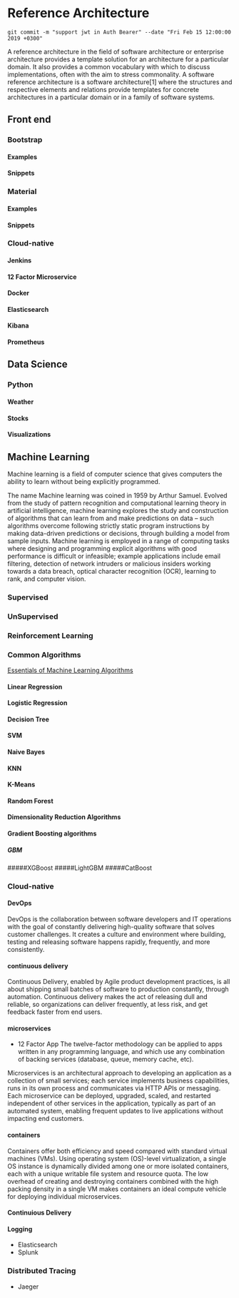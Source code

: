 # Reference Architecture

```
git commit -m "support jwt in Auth Bearer" --date "Fri Feb 15 12:00:00 2019 +0300"
```
A reference architecture in the field of software architecture or enterprise architecture provides a template solution for an architecture for a particular domain. It also provides a common vocabulary with which to discuss implementations, often with the aim to stress commonality. A software reference architecture is a software architecture[1] where the structures and respective elements and relations provide templates for concrete architectures in a particular domain or in a family of software systems.

## Front end
### Bootstrap
#### Examples
#### Snippets
### Material
#### Examples
#### Snippets

### Cloud-native
#### Jenkins
#### 12 Factor Microservice
#### Docker
#### Elasticsearch
#### Kibana
#### Prometheus

## Data Science
### Python
#### Weather
#### Stocks
#### Visualizations

## Machine Learning
Machine learning is a field of computer science that gives computers the ability to learn without being explicitly programmed.

The name Machine learning was coined in 1959 by Arthur Samuel. Evolved from the study of pattern recognition and computational learning theory in artificial intelligence, machine learning explores the study and construction of algorithms that can learn from and make predictions on data – such algorithms overcome following strictly static program instructions by making data-driven predictions or decisions, through building a model from sample inputs. Machine learning is employed in a range of computing tasks where designing and programming explicit algorithms with good performance is difficult or infeasible; example applications include email filtering, detection of network intruders or malicious insiders working towards a data breach, optical character recognition (OCR), learning to rank, and computer vision.

### Supervised
### UnSupervised
### Reinforcement Learning
### Common Algorithms
[Essentials of Machine Learning Algorithms](https://www.analyticsvidhya.com/blog/2017/09/common-machine-learning-algorithms/)
#### Linear Regression
#### Logistic Regression
#### Decision Tree
#### SVM
#### Naive Bayes
#### KNN
####  K-Means
#### Random Forest
#### Dimensionality Reduction Algorithms
#### Gradient Boosting algorithms
##### GBM
#####XGBoost
#####LightGBM
#####CatBoost

 ### Cloud-native

 #### DevOps

 DevOps is the collaboration between software developers and IT operations with the goal of constantly delivering high-quality software that solves customer challenges. It creates a culture and environment where building, testing and releasing software happens rapidly, frequently, and more consistently.

#### continuous delivery

 Continuous Delivery, enabled by Agile product development practices, is all about shipping small batches of software to production constantly, through automation. Continuous delivery makes the act of releasing dull and reliable, so organizations can deliver frequently, at less risk, and get feedback faster from end users.

#### microservices
* 12 Factor App
The twelve-factor methodology can be applied to apps written in any programming language, and which use any combination of backing services (database, queue, memory cache, etc).

 Microservices is an architectural approach to developing an application as a collection of small services; each service implements business capabilities, runs in its own process and communicates via HTTP APIs or messaging. Each microservice can be deployed, upgraded, scaled, and restarted independent of other services in the application, typically as part of an automated system, enabling frequent updates to live applications without impacting end customers.


#### containers
 Containers offer both efficiency and speed compared with standard virtual machines (VMs). Using operating system (OS)-level virtualization, a single OS instance is dynamically divided among one or more isolated containers, each with a unique writable file system and resource quota. The low overhead of creating and destroying containers combined with the high packing density in a single VM makes containers an ideal compute vehicle for deploying individual microservices.

#### Continuious Delivery
#### Logging
* Elasticsearch
* Splunk

### Distributed Tracing
* Jaeger
